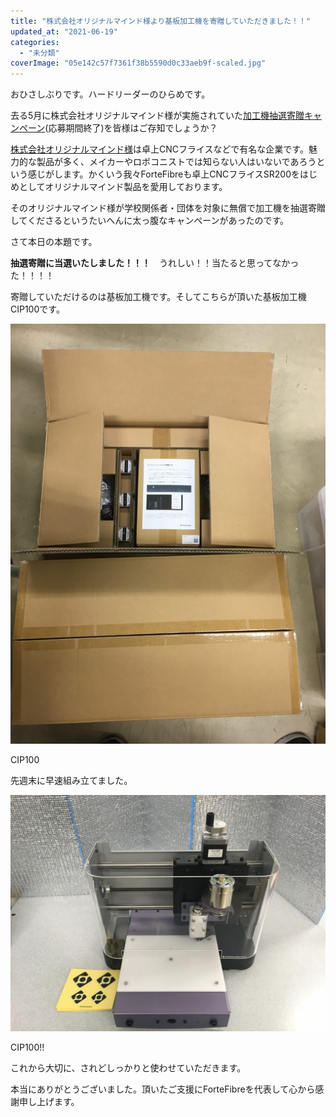 ```yaml
---
title: "株式会社オリジナルマインド様より基板加工機を寄贈していただきました！！"
updated_at: "2021-06-19"
categories: 
  - "未分類"
coverImage: "05e142c57f7361f38b5590d0c33aeb9f-scaled.jpg"
---
```


おひさしぶりです。ハードリーダーのひらめです。

去る5月に株式会社オリジナルマインド様が実施されていた[加工機抽選寄贈キャンペーン](https://www.originalmind.co.jp/donation/)(応募期間終了)を皆様はご存知でしょうか？

[株式会社オリジナルマインド様](https://www.originalmind.co.jp/)は卓上CNCフライスなどで有名な企業です。魅力的な製品が多く、メイカーやロボコニストでは知らない人はいないであろうという感じがします。かくいう我々ForteFibreも卓上CNCフライスSR200をはじめとしてオリジナルマインド製品を愛用しております。

そのオリジナルマインド様が学校関係者・団体を対象に無償で加工機を抽選寄贈してくださるというたいへんに太っ腹なキャンペーンがあったのです。

さて本日の本題です。

**抽選寄贈に当選いたしました！！！**　うれしい！！当たると思ってなかった！！！！

寄贈していただけるのは基板加工機です。そしてこちらが頂いた基板加工機CIP100です。

[![オリジナルマインド様から頂いた基板加工機](images/5be9118a1112fedeebfea3850acd2ece-scaled.jpg)](https://blog.fortefibre.net/wp-content/uploads/2021/06/5be9118a1112fedeebfea3850acd2ece-scaled.jpg)

CIP100

先週末に早速組み立てました。

[![CIP!!](images/05e142c57f7361f38b5590d0c33aeb9f-1024x768.jpg)](https://blog.fortefibre.net/wp-content/uploads/2021/06/05e142c57f7361f38b5590d0c33aeb9f-scaled.jpg)

CIP100!!

これから大切に、されどしっかりと使わせていただきます。

本当にありがとうございました。頂いたご支援にForteFibreを代表して心から感謝申し上げます。
